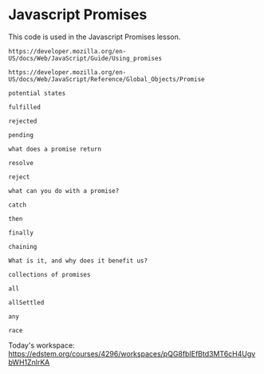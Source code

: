 # Javascript Promises

This code is used in the Javascript Promises lesson.  



    https://developer.mozilla.org/en-US/docs/Web/JavaScript/Guide/Using_promises

    https://developer.mozilla.org/en-US/docs/Web/JavaScript/Reference/Global_Objects/Promise

    potential states

    fulfilled

    rejected

    pending

    what does a promise return

    resolve

    reject

    what can you do with a promise?

    catch

    then

    finally

    chaining

    What is it, and why does it benefit us?

    collections of promises

    all

    allSettled

    any

    race


Today's workspace:
https://edstem.org/courses/4296/workspaces/pQG8fbIEfBtd3MT6cH4UgvbWH1ZnlrKA